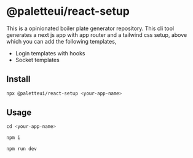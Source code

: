 # @paletteui/react-setup

This is a opinionated boiler plate generator repository. This cli tool generates a next js app with app router and a tailwind css setup, above which you can add the following templates,

- Login templates with hooks
- Socket templates

## Install

```sh
npx @paletteui/react-setup <your-app-name>
```

## Usage

```js
cd <your-app-name>

npm i

npm run dev
```
